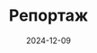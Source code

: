 ---
title: Репортаж
btnText: Стоимость
navText: ""
date: 2024-12-09

price:
    -   title: "Стоимость услуги"
        cost: "7000 рублей"
        duration: "5-7 дней"
        text: "Стоимость указана для фотосъемки в границах Ростова-на-Дону."
---